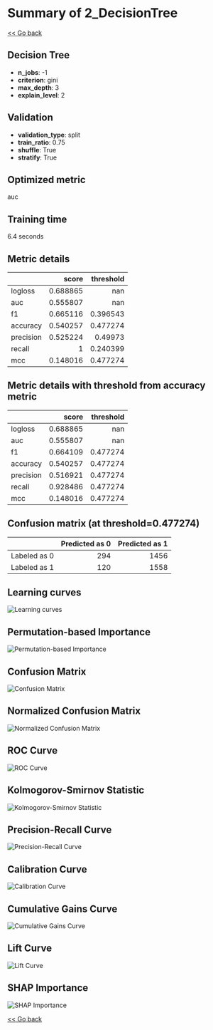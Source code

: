 # Summary of 2_DecisionTree

[<< Go back](../README.md)

## Decision Tree

- **n_jobs**: -1
- **criterion**: gini
- **max_depth**: 3
- **explain_level**: 2

## Validation

- **validation_type**: split
- **train_ratio**: 0.75
- **shuffle**: True
- **stratify**: True

## Optimized metric

auc

## Training time

6.4 seconds

## Metric details

|           |    score |   threshold |
|:----------|---------:|------------:|
| logloss   | 0.688865 |  nan        |
| auc       | 0.555807 |  nan        |
| f1        | 0.665116 |    0.396543 |
| accuracy  | 0.540257 |    0.477274 |
| precision | 0.525224 |    0.49973  |
| recall    | 1        |    0.240399 |
| mcc       | 0.148016 |    0.477274 |

## Metric details with threshold from accuracy metric

|           |    score |   threshold |
|:----------|---------:|------------:|
| logloss   | 0.688865 |  nan        |
| auc       | 0.555807 |  nan        |
| f1        | 0.664109 |    0.477274 |
| accuracy  | 0.540257 |    0.477274 |
| precision | 0.516921 |    0.477274 |
| recall    | 0.928486 |    0.477274 |
| mcc       | 0.148016 |    0.477274 |

## Confusion matrix (at threshold=0.477274)

|              |   Predicted as 0 |   Predicted as 1 |
|:-------------|-----------------:|-----------------:|
| Labeled as 0 |              294 |             1456 |
| Labeled as 1 |              120 |             1558 |

## Learning curves

![Learning curves](learning_curves.png)

## Permutation-based Importance

![Permutation-based Importance](permutation_importance.png)

## Confusion Matrix

![Confusion Matrix](confusion_matrix.png)

## Normalized Confusion Matrix

![Normalized Confusion Matrix](confusion_matrix_normalized.png)

## ROC Curve

![ROC Curve](roc_curve.png)

## Kolmogorov-Smirnov Statistic

![Kolmogorov-Smirnov Statistic](ks_statistic.png)

## Precision-Recall Curve

![Precision-Recall Curve](precision_recall_curve.png)

## Calibration Curve

![Calibration Curve](calibration_curve_curve.png)

## Cumulative Gains Curve

![Cumulative Gains Curve](cumulative_gains_curve.png)

## Lift Curve

![Lift Curve](lift_curve.png)

## SHAP Importance

![SHAP Importance](shap_importance.png)

[<< Go back](../README.md)
